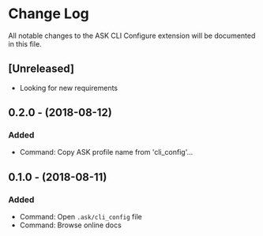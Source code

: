 # Change Log
All notable changes to the ASK CLI Configure extension will be documented in this file.

## [Unreleased]
- Looking for new requirements

## 0.2.0 - (2018-08-12)
### Added
- Command: Copy ASK profile name from 'cli_config'...


## 0.1.0 - (2018-08-11)
### Added
- Command: Open `.ask/cli_config` file
- Command: Browse online docs